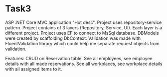 # Task3
ASP .NET Core MVC application "Hot desc". 
Project uses repository-service pattern. Project contains of 3 layers (Repository, Service, UI). Each layer is a different project. 
Project uses EF to connect to MsSql database. DBModels were created by scaffolding DbContext. 
Validation was made with FluentValidation library which could help me separate request objects from validation.

Features:
CRUD on Reservation table.
See all employees, see employee details with all made reservations.
See all workplaces, see workplace details with all assigned items to it.
